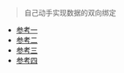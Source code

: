 > 自己动手实现数据的双向绑定
- [参考一](https://segmentfault.com/a/1190000010487690#articleHeader5)
- [参考二](https://github.com/DMQ/mvvm)
- [参考三](https://github.com/youngwind/blog/issues/85#issuecomment-301400937)
- [参考四](https://segmentfault.com/a/1190000004847657)